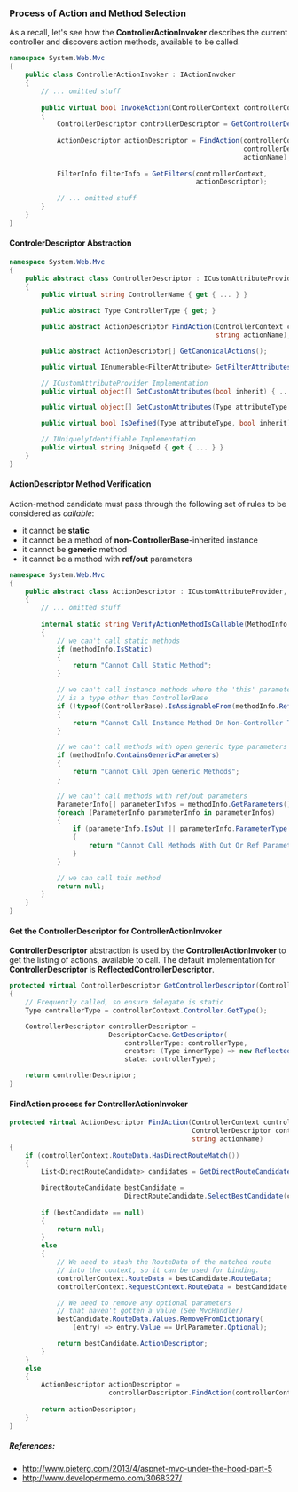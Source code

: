 ### Process of Action and Method Selection

As a recall, let's see how the __ControllerActionInvoker__ describes the current controller and discovers action methods, available to be called.

``` csharp
namespace System.Web.Mvc
{
    public class ControllerActionInvoker : IActionInvoker
    {
        // ... omitted stuff
        
        public virtual bool InvokeAction(ControllerContext controllerContext, string actionName)
        {
            ControllerDescriptor controllerDescriptor = GetControllerDescriptor(controllerContext);
            
            ActionDescriptor actionDescriptor = FindAction(controllerContext, 
                                                           controllerDescriptor,
                                                           actionName);
        
            FilterInfo filterInfo = GetFilters(controllerContext, 
                                               actionDescriptor);
            
            // ... omitted stuff
        }
    }
}
```

#### ControlerDescriptor Abstraction

``` csharp
namespace System.Web.Mvc
{
    public abstract class ControllerDescriptor : ICustomAttributeProvider, IUniquelyIdentifiable
    {
        public virtual string ControllerName { get { ... } }

        public abstract Type ControllerType { get; }

        public abstract ActionDescriptor FindAction(ControllerContext controllerContext, 
                                                    string actionName);

        public abstract ActionDescriptor[] GetCanonicalActions();

        public virtual IEnumerable<FilterAttribute> GetFilterAttributes(bool useCache) { ... }

		// ICustomAttributeProvider Implementation
        public virtual object[] GetCustomAttributes(bool inherit) { ... }

        public virtual object[] GetCustomAttributes(Type attributeType, bool inherit) { ... }

        public virtual bool IsDefined(Type attributeType, bool inherit) { return false; }

		// IUniquelyIdentifiable Implementation
        public virtual string UniqueId { get { ... } }
    }
}
```

#### ActionDescriptor Method Verification

Action-method candidate must pass through the following set of rules to be considered as _callable_:
* it cannot be __static__
* it cannot be a method of __non-ControllerBase__-inherited instance
* it cannot be __generic__ method
* it cannot be a method with __ref/out__ parameters

``` csharp
namespace System.Web.Mvc
{
    public abstract class ActionDescriptor : ICustomAttributeProvider, IUniquelyIdentifiable
    {
        // ... omitted stuff
        
        internal static string VerifyActionMethodIsCallable(MethodInfo methodInfo)
        {
            // we can't call static methods
            if (methodInfo.IsStatic)
            {
                return "Cannot Call Static Method";
            }

            // we can't call instance methods where the 'this' parameter 
            // is a type other than ControllerBase
            if (!typeof(ControllerBase).IsAssignableFrom(methodInfo.ReflectedType))
            {
                return "Cannot Call Instance Method On Non-Controller Type";
            }

            // we can't call methods with open generic type parameters
            if (methodInfo.ContainsGenericParameters)
            {
                return "Cannot Call Open Generic Methods";
            }

            // we can't call methods with ref/out parameters
            ParameterInfo[] parameterInfos = methodInfo.GetParameters();
            foreach (ParameterInfo parameterInfo in parameterInfos)
            {
                if (parameterInfo.IsOut || parameterInfo.ParameterType.IsByRef)
                {
                    return "Cannot Call Methods With Out Or Ref Parameters";
                }
            }

            // we can call this method
            return null;
        }
    }
}
```

#### Get the ControllerDescriptor for ControllerActionInvoker

__ControllerDescriptor__ abstraction is used by the __ControllerActionInvoker__ to get the listing of actions, available to call. The default implementation for __ControllerDescriptor__ is __ReflectedControllerDescriptor__.

``` csharp
protected virtual ControllerDescriptor GetControllerDescriptor(ControllerContext controllerContext)
{
    // Frequently called, so ensure delegate is static
    Type controllerType = controllerContext.Controller.GetType();

    ControllerDescriptor controllerDescriptor = 
                         DescriptorCache.GetDescriptor(
                             controllerType: controllerType,
                             creator: (Type innerType) => new ReflectedControllerDescriptor(innerType),
                             state: controllerType);

    return controllerDescriptor;
}

```

#### FindAction process for ControllerActionInvoker

``` csharp
protected virtual ActionDescriptor FindAction(ControllerContext controllerContext, 
                                              ControllerDescriptor controllerDescriptor, 
                                              string actionName)
{
    if (controllerContext.RouteData.HasDirectRouteMatch())
    {
        List<DirectRouteCandidate> candidates = GetDirectRouteCandidates(controllerContext);

        DirectRouteCandidate bestCandidate = 
                             DirectRouteCandidate.SelectBestCandidate(candidates, controllerContext);
        
        if (bestCandidate == null)
        {
            return null;
        }
        else
        {
            // We need to stash the RouteData of the matched route 
            // into the context, so it can be used for binding.
            controllerContext.RouteData = bestCandidate.RouteData;
            controllerContext.RequestContext.RouteData = bestCandidate.RouteData;

            // We need to remove any optional parameters 
            // that haven't gotten a value (See MvcHandler)
            bestCandidate.RouteData.Values.RemoveFromDictionary(
                (entry) => entry.Value == UrlParameter.Optional);

            return bestCandidate.ActionDescriptor;
        }
    }
    else
    {
        ActionDescriptor actionDescriptor = 
                         controllerDescriptor.FindAction(controllerContext, actionName);
                         
        return actionDescriptor;
    }
}
```

##### References:
* http://www.pieterg.com/2013/4/aspnet-mvc-under-the-hood-part-5
* http://www.developermemo.com/3068327/
